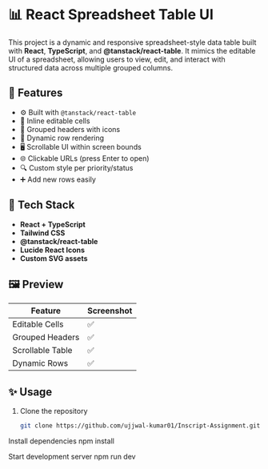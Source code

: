 # 📊 React Spreadsheet Table UI

This project is a dynamic and responsive spreadsheet-style data table built with **React**, **TypeScript**, and **@tanstack/react-table**. It mimics the editable UI of a spreadsheet, allowing users to view, edit, and interact with structured data across multiple grouped columns.

## 🚀 Features

- ⚙️ Built with `@tanstack/react-table`
- 📝 Inline editable cells
- 📁 Grouped headers with icons
- 🎯 Dynamic row rendering
- 🖥️ Scrollable UI within screen bounds
- 🌐 Clickable URLs (press Enter to open)
- 🔍 Custom style per priority/status
- ➕ Add new rows easily

## 🧱 Tech Stack

- **React + TypeScript**
- **Tailwind CSS**
- **@tanstack/react-table**
- **Lucide React Icons**
- **Custom SVG assets**

## 🖼️ Preview

| Feature | Screenshot |
|--------|------------|
| Editable Cells | ✅ |
| Grouped Headers | ✅ |
| Scrollable Table | ✅ |
| Dynamic Rows | ✅ |

## ✨ Usage

1. Clone the repository  
   ```bash
   git clone https://github.com/ujjwal-kumar01/Inscript-Assignment.git
   
Install dependencies
npm install

Start development server
npm run dev